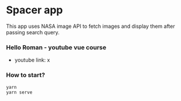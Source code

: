 # Spacer app

This app uses NASA image API to fetch images and display them
after passing search query.

### Hello Roman - youtube vue course 

* youtube link: x

### How to start?

```
yarn
yarn serve
```

